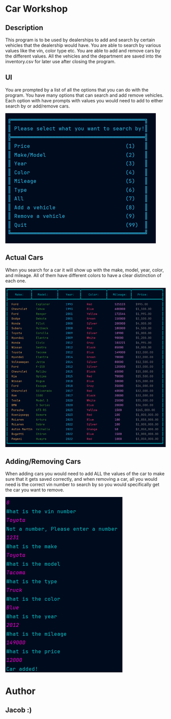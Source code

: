 # Car Workshop

## Description

This program is to be used by dealerships to add and search by certain vehicles that the dealership would have. You are
able to search by various values like the vin, color type etc. You are able to add and remove cars by the different
values. All the vehicles and the department are saved into the inventory.csv for later use after closing the program.

## UI

You are prompted by a list of all the options that you can do with the program. You have many options that can search
and add remove vehicles. Each option with have prompts with values you would need to add to either search by or
add/remove cars.

![img.png](readmeImages/optionsUpdated.png)


## Actual Cars

When you search for a car it will show up with the make, model, year, color, and mileage. All of them have different
colors to have a clear distinction of each one.

![img.png](readmeImages/carsUpdated.png)


## Adding/Removing Cars

When adding cars you would need to add ALL the values of the car to make sure that it gets saved correctly, and when
removing a car, all you would need is the correct vin number to search by so you would specifically get the car you 
want to remove.

![img.png](readmeImages/addingCar.png)
# Author
## Jacob :)